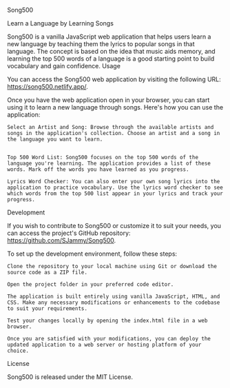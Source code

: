 Song500

Learn a Language by Learning Songs

Song500 is a vanilla JavaScript web application that helps users learn a new language by teaching them the lyrics to popular songs in that language. The concept is based on the idea that music aids memory, and learning the top 500 words of a language is a good starting point to build vocabulary and gain confidence.
Usage

You can access the Song500 web application by visiting the following URL: https://song500.netlify.app/.

Once you have the web application open in your browser, you can start using it to learn a new language through songs. Here's how you can use the application:

    Select an Artist and Song: Browse through the available artists and songs in the application's collection. Choose an artist and a song in the language you want to learn.


    Top 500 Word List: Song500 focuses on the top 500 words of the language you're learning. The application provides a list of these words. Mark off the words you have learned as you progress.

    Lyrics Word Checker: You can also enter your own song lyrics into the application to practice vocabulary. Use the lyrics word checker to see which words from the top 500 list appear in your lyrics and track your progress.

Development

If you wish to contribute to Song500 or customize it to suit your needs, you can access the project's GitHub repository: https://github.com/SJammy/Song500.

To set up the development environment, follow these steps:

    Clone the repository to your local machine using Git or download the source code as a ZIP file.

    Open the project folder in your preferred code editor.

    The application is built entirely using vanilla JavaScript, HTML, and CSS. Make any necessary modifications or enhancements to the codebase to suit your requirements.

    Test your changes locally by opening the index.html file in a web browser.

    Once you are satisfied with your modifications, you can deploy the updated application to a web server or hosting platform of your choice.

License

Song500 is released under the MIT License.